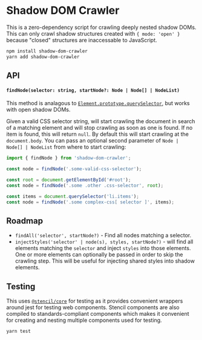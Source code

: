 # Shadow DOM Crawler

This is a zero-dependency script for crawling deeply nested shadow DOMs. This can only crawl shadow structures created with `{ mode: 'open' }` because "closed" structures are inaccessable to JavaScript.

```bash
npm install shadow-dom-crawler
yarn add shadow-dom-crawler
```

## API

#### `findNode(selector: string, startNode?: Node | Node[] | NodeList)`

This method is analagous to [`Element.prototype.querySelector`](https://developer.mozilla.org/en-US/docs/Web/API/Element/querySelector), but works with open shadow DOMs.

Given a valid CSS selector string, will start crawling the document in search of a matching element and will stop crawling as soon as one is found. If no item is found, this will return `null`. By default this will start crawling at the `document.body`. You can pass an optional second parameter of `Node | Node[] | NodeList` from where to start crawling:

```js
import { findNode } from 'shadow-dom-crawler';

const node = findNode('.some-valid-css-selector');

const root = document.getElementById('#root');
const node = findNode('.some .other .css-selector', root);

const items = document.querySelector('li.items');
const node = findNode('.some complex-css[ selector ]', items);
```

## Roadmap

- `findAll('selector', startNode?)` - Find all nodes matching a selector.
- `injectStyles('selector' | node(s), styles, startNode?)` - will find all elements matching the `selector` and inject `styles` into those elements. One or more elements can optionally be passed in order to skip the crawling step. This will be useful for injecting shared styles into shadow elements.

## Testing

This uses [`@stencil/core`](https://www.npmjs.com/package/@stencil/core) for testing as it provides convenient wrappers around jest for testing web components. Stencil components are also compiled to standards-compliant components which makes it convenient for creating and nesting multiple components used for testing.

```
yarn test
```
